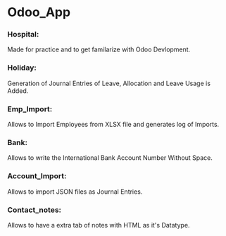# Odoo_App

### Hospital: 
Made for practice and to get familarize with Odoo Devlopment.

### Holiday:
Generation of Journal Entries of Leave, Allocation and Leave Usage is Added.

### Emp_Import:
Allows to Import Employees from XLSX file and generates log of Imports.

### Bank:
Allows to write the International Bank Account Number Without Space.

### Account_Import:
Allows to import JSON files as Journal Entries.

### Contact_notes:
Allows to have a extra tab of notes with HTML as it's Datatype.